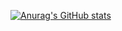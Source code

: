 [![Anurag's GitHub stats](https://github-readme-stats.vercel.app/api?username=inhyeokJeon&show_icons=true&theme=radical)](https://github.com/anuraghazra/github-readme-stats)

<!---
inhyeokJeon/inhyeokJeon is a ✨ special ✨ repository because its `README.md` (this file) appears on your GitHub profile.
You can click the Preview link to take a look at your changes.
--->
